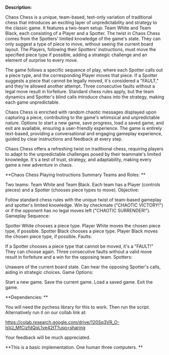 **Description:**


Chaos Chess is a unique, team-based, text-only variation of traditional chess that introduces an exciting layer of unpredictability and strategy to the classic game. It features a two-team setup: Team White and Team Black, each consisting of a Player and a Spotter. The twist in Chaos Chess comes from the Spotters' limited knowledge of the game's state. They can only suggest a type of piece to move, without seeing the current board layout. The Players, following their Spotters' instructions, must move the specified piece type if possible, adding a strategic challenge and an element of surprise to every move.

The game follows a specific sequence of play, where each Spotter calls out a piece type, and the corresponding Player moves that piece. If a Spotter suggests a piece that cannot be legally moved, it's considered a "FAULT," and they're allowed another attempt. Three consecutive faults without a legal move result in forfeiture. Standard chess rules apply, but the team dynamics and Spotter's blind calls introduce chaos into the strategy, making each game unpredictable.

Chaos Chess is enriched with random chaotic messages displayed upon capturing a piece, contributing to the game's whimsical and unpredictable nature. Options to start a new game, save progress, load a saved game, and exit are available, ensuring a user-friendly experience. The game is entirely text-based, providing a conversational and engaging gameplay experience, guided by clear instructions and feedback at every step.

Chaos Chess offers a refreshing twist on traditional chess, requiring players to adapt to the unpredictable challenges posed by their teammate's limited knowledge. It's a test of trust, strategy, and adaptability, making every game a new adventure in chaos.

**Chaos Chess Playing Instructions Summary Teams and Roles:
**


Two teams: Team White and Team Black. Each team has a Player (controls pieces) and a Spotter (chooses piece types to move). Objective:

Follow standard chess rules with the unique twist of team-based gameplay and spotter's limited knowledge. Win by checkmate ("CHAOTIC VICTORY!") or if the opponent has no legal moves left ("CHAOTIC SURRENDER!"). Gameplay Sequence:

Spotter White chooses a piece type. Player White moves the chosen piece type, if possible. Spotter Black chooses a piece type. Player Black moves the chosen piece type, if possible. Faults:

If a Spotter chooses a piece type that cannot be moved, it's a "FAULT!" They can choose again. Three consecutive faults without a valid move result in forfeiture and a win for the opposing team. Spotters:

Unaware of the current board state. Can hear the opposing Spotter's calls, aiding in strategic choices. Game Options:

Start a new game. Save the current game. Load a saved game. Exit the game.

**Dependencies: **

You will need the pychess library for this to work. Then run the script. Alternatively run it on our collab link at:

https://colab.research.google.com/drive/120Sq3VR_O-lsVJ_MfCizfdQqL1ve42tT?usp=sharing

Your feedback will be much appreciated.

**This is a basic implementation. One human three computers. **



